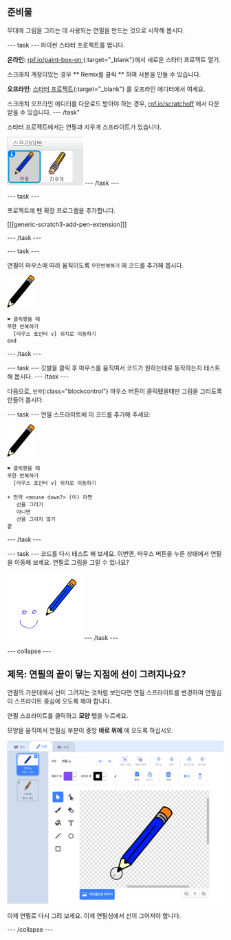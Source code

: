 ## 준비물

무대에 그림을 그리는 데 사용되는 연필을 만드는 것으로 시작해 봅시다.

--- task --- 파이썬 스타터 프로젝트를 엽니다.

**온라인:** [ rpf.io/paint-box-on ](http://rpf.io/paint-box-on){:target="_blank"}에서 새로운 스타터 프로젝트 열기.

스크래치 계정이있는 경우 ** Remix를 클릭 ** 하여 사본을 만들 수 있습니다.

**오프라인**: [스타터 프로젝트](http://rpf.io/p/ko-KR/paint-box-go){:target="_blank"} 를 오프라인 에디터에서 여세요.

스크래치 오프라인 에디터를 다운로드 받아야 하는 경우, [rpf.io/scratchoff](http://rpf.io/scratchoff) 에서 다운 받을 수 있습니다. --- /task"

스타터 프로젝트에서는 연필과 지우개 스프라이트가 있습니다.

![스크린샷](images/paint-starter.png) --- /task ---

--- task ---

프로젝트에 펜 확장 프로그램을 추가합니다.

[[[generic-scratch3-add-pen-extension]]]

--- /task ---

--- task ---

연필이 마우스에 따라 움직이도록 `무한반복하기` 에 코드를 추가해 봅시다.

![연필](images/pencil.png)

```blocks3
⚑ 클릭했을 때
무한 반복하기 
  [마우스 포인터 v] 위치로 이동하기
end
```

--- /task ---

--- task --- 깃발을 클릭 후 마우스를 움직여서 코드가 원하는데로 동작하는지 테스트 해 봅시다. --- /task ---

다음으로, `만약`{:class="blockcontrol"} 마우스 버튼이 클릭됐을때만 그림을 그리도록 만들어 봅시다.

--- task --- 연필 스프라이트에 이 코드를 추가해 주세요:

![연필](images/pencil.png)

```blocks3
⚑ 클릭했을 때
무한 반복하기 
  [마우스 포인터 v] 위치로 이동하기

+ 만약 <mouse down?> (이) 라면
   선을 그리기
   아니면
   선을 그리지 않기
끝
```

--- /task ---

--- task --- 코드를 다시 테스트 해 보세요. 이번엔, 마우스 버튼을 누른 상태에서 연필을 이동해 보세요. 연필로 그림을 그릴 수 있나요?

![스크린샷](images/paint-draw.png) --- /task ---

--- collapse ---

## 제목: 연필의 끝이 닿는 지점에 선이 그려지나요?

연필의 가운데에서 선이 그려지는 것처럼 보인다면 연필 스프라이트를 변경하여 연필심이 스프라이트 중심에 오도록 해야 합니다.

연필 스프라이트를 클릭하고 **모양** 탭을 누르세요.

모양을 움직여서 연필심 부분이 중앙 **바로 위에** 에 오도록 하십시오.

![코스튬 센터](images/costume-center-annotated.png)

이제 연필로 다시 그려 보세요. 이제 연필심에서 선이 그어져야 합니다.

--- /collapse ---